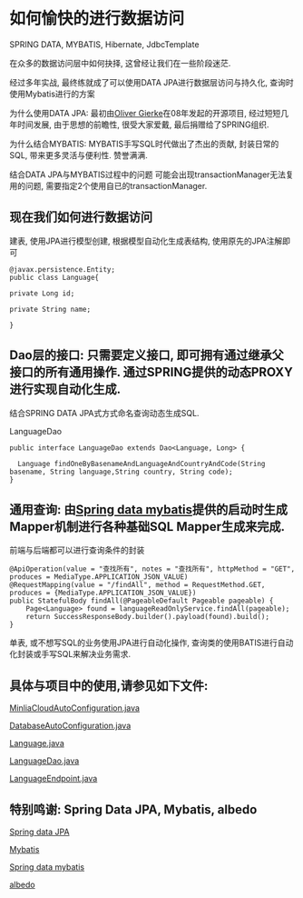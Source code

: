 
# 如何愉快的进行数据访问

SPRING DATA, MYBATIS, Hibernate, JdbcTemplate

在众多的数据访问层中如何抉择, 这曾经让我们在一些阶段迷茫.

经过多年实战, 最终练就成了可以使用DATA JPA进行数据层访问与持久化, 查询时使用Mybatis进行的方案

为什么使用DATA JPA: 最初由[Oliver Gierke](https://github.com/synyx/hades)在08年发起的开源项目, 经过短短几年时间发展, 由于思想的前瞻性, 很受大家爱戴, 最后捐赠给了SPRING组织.

为什么结合MYBATIS: MYBATIS手写SQL时代做出了杰出的贡献, 封装日常的SQL, 带来更多灵活与便利性. 赞誉满满.

结合DATA JPA与MYBATIS过程中的问题
可能会出现transactionManager无法复用的问题, 需要指定2个使用自已的transactionManager.

## 现在我们如何进行数据访问
建表, 使用JPA进行模型创建, 根据模型自动化生成表结构, 使用原先的JPA注解即可


```
@javax.persistence.Entity;
public class Language{

private Long id;

private String name;

}
```

## Dao层的接口: 只需要定义接口, 即可拥有通过继承父接口的所有通用操作. 通过SPRING提供的动态PROXY进行实现自动化生成.

结合SPRING DATA JPA式方式命名查询动态生成SQL.

LanguageDao

```
public interface LanguageDao extends Dao<Language, Long> {

  Language findOneByBasenameAndLanguageAndCountryAndCode(String basename, String language,String country, String code);
}

```


## 通用查询: 由[Spring data mybatis](https://github.com/hatunet/spring-data-mybatis)提供的启动时生成Mapper机制进行各种基础SQL Mapper生成来完成.

前端与后端都可以进行查询条件的封装

```
@ApiOperation(value = "查找所有", notes = "查找所有", httpMethod = "GET", produces = MediaType.APPLICATION_JSON_VALUE)
@RequestMapping(value = "/findAll", method = RequestMethod.GET, produces = {MediaType.APPLICATION_JSON_VALUE})
public StatefulBody findAll(@PageableDefault Pageable pageable) {
    Page<Language> found = languageReadOnlyService.findAll(pageable);
    return SuccessResponseBody.builder().payload(found).build();
}
```

单表, 或不想写SQL的业务使用JPA进行自动化操作, 查询类的使用BATIS进行自动化封装或手写SQL来解决业务需求.

## 具体与项目中的使用,请参见如下文件:

[MinliaCloudAutoConfiguration.java](https://github.com/minlia-projects/minlia-cloud/blob/dev/will/minlia-cloud-starter/src/main/java/com/minlia/cloud/autoconfiguration/MinliaCloudAutoConfiguration.java)

[DatabaseAutoConfiguration.java](https://github.com/minlia-projects/minlia-thirdparty/blob/dev/will/spring-data-batis-starter/src/main/java/com/minlia/cloud/data/batis/autoconfiguration/DatabaseAutoConfiguration.java)

[Language.java](https://github.com/minlia-projects/minlia-modules/blob/dev/will/module-i18n/src/main/java/com/minlia/module/language/v1/domain/Language.java)

[LanguageDao.java](https://github.com/minlia-projects/minlia-modules/blob/dev/will/module-i18n/src/main/java/com/minlia/module/language/v1/dao/LanguageDao.java)

[LanguageEndpoint.java](https://github.com/minlia-projects/minlia-modules/blob/dev/will/module-i18n/src/main/java/com/minlia/module/language/v1/LanguageEndpoint.java)



## 特别鸣谢: Spring Data JPA, Mybatis, albedo
[Spring data JPA](https://github.com/spring-projects/spring-data-jpa)

[Mybatis](https://github.com/mybatis/mybatis-3)

[Spring data mybatis](https://github.com/hatunet/spring-data-mybatis)

[albedo](https://github.com/somewhereMrli/albedo-boot)









